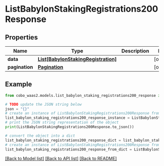 # ListBabylonStakingRegistrations200Response


## Properties

Name | Type | Description | Notes
------------ | ------------- | ------------- | -------------
**data** | [**List[BabylonStakingRegistration]**](BabylonStakingRegistration.md) |  | [optional] 
**pagination** | [**Pagination**](Pagination.md) |  | [optional] 

## Example

```python
from cobo_waas2.models.list_babylon_staking_registrations200_response import ListBabylonStakingRegistrations200Response

# TODO update the JSON string below
json = "{}"
# create an instance of ListBabylonStakingRegistrations200Response from a JSON string
list_babylon_staking_registrations200_response_instance = ListBabylonStakingRegistrations200Response.from_json(json)
# print the JSON string representation of the object
print(ListBabylonStakingRegistrations200Response.to_json())

# convert the object into a dict
list_babylon_staking_registrations200_response_dict = list_babylon_staking_registrations200_response_instance.to_dict()
# create an instance of ListBabylonStakingRegistrations200Response from a dict
list_babylon_staking_registrations200_response_from_dict = ListBabylonStakingRegistrations200Response.from_dict(list_babylon_staking_registrations200_response_dict)
```
[[Back to Model list]](../README.md#documentation-for-models) [[Back to API list]](../README.md#documentation-for-api-endpoints) [[Back to README]](../README.md)


